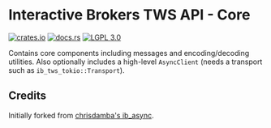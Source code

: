 # Interactive Brokers TWS API - Core
[![crates.io](https://img.shields.io/crates/v/ib_tws_core?style=for-the-badge)](https://crates.io/crates/ib_tws_core) [![docs.rs](https://img.shields.io/badge/docs.rs-ib_tws_core-rs?style=for-the-badge)](https://docs.rs/ib_tws_core) [![LGPL 3.0](https://img.shields.io/crates/l/ib_tws_core?style=for-the-badge)](https://choosealicense.com/licenses/lgpl-3.0/)

Contains core components including messages and encoding/decoding utilities. Also optionally includes 
a high-level `AsyncClient` (needs a transport such as `ib_tws_tokio::Transport`).

## Credits
Initially forked from [chrisdamba's ib_async](https://github.com/chrisdamba/ib_async).
